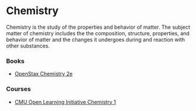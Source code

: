 # Chemistry

Chemistry is the study of the properties and behavior of matter. The subject matter of chemistry includes the the composition, structure, properties, and behavior of matter and the changes it undergoes during and reaction with other substances.

### **Books**

* [OpenStax Chemistry 2e](https://openstax.org/details/books/chemistry-2e)

### **Courses**

* [CMU Open Learning Initiative Chemistry 1](https://oli.cmu.edu/courses/general-chemistry-1-open-free/)
